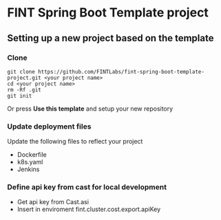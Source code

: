 # FINT Spring Boot Template project

## Setting up a new project based on the template
### Clone
```shell
git clone https://github.com/FINTLabs/fint-spring-boot-template-project.git <your project name>
cd <your project name>
rm -Rf .git
git init
```

Or press **Use this template** and setup your new repository

### Update deployment files
Update the following files to reflect your project
* Dockerfile
* k8s.yaml
* Jenkins

### Define api key from cast for local development
* Get api key from Cast.asi
* Insert in enviroment fint.cluster.cost.export.apiKey

